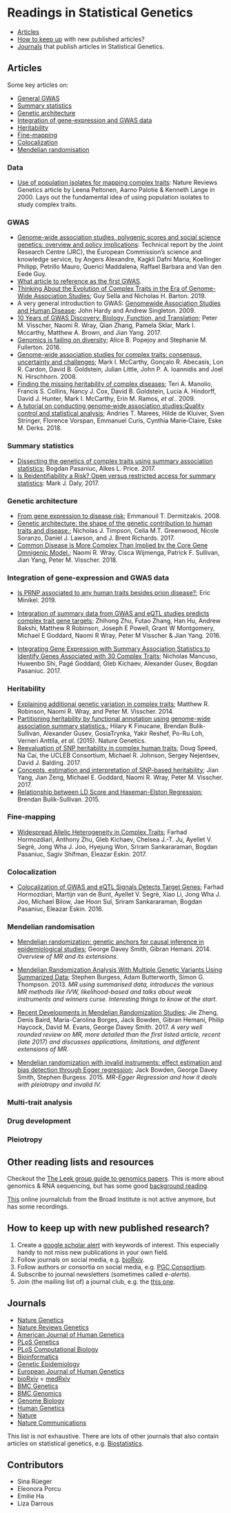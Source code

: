 
# Readings in Statistical Genetics

- [Articles](#articles)
- [How to keep up](#keep) with new published articles?
- [Journals](#journals) that publish articles in Statistical Genetics.

## Articles

Some key articles on: 

- [General GWAS](#gwas)
- [Summary statistics](#summary-statistics)
- [Genetic architecture](#genetic-architecture)
- [Integration of gene-expression and GWAS data]()
- [Heritability]()
- [Fine-mapping]()
- [Colocalization]()
- [Mendelian randomisation]()

### Data

- [Use of population isolates for mapping complex traits](https://www.nature.com/articles/35042049): Nature Reviews Genetics article by Leena Peltonen, Aarno Palotie & Kenneth Lange in 2000. Lays out the fundamental idea of using population isolates to study complex traits. 

### GWAS
- [Genome-wide association studies, polygenic scores and social science genetics: overview and policy implications](dx.doi.org/10.2760/948992): Technical report by the Joint Research Centre (JRC), the European Commission’s science and knowledge service, by Angers Alexandre, Kagkli Dafni Maria, Koellinger Philipp, Petrillo Mauro, Querici Maddalena, Raffael Barbara and Van den Eede Guy. 
- [What article to reference as the first GWAS](https://twitter.com/ceclindgren/status/1175427007276097538).
- [Thinking About the Evolution of Complex Traits in the Era of Genome-Wide Association Studies](https://www.annualreviews.org/doi/10.1146/annurev-genom-083115-022316); Guy Sella and Nicholas H. Barton. 2019.
- A very general introduction to GWAS: [Genomewide Association Studies and Human Disease](https://www.ncbi.nlm.nih.gov/pmc/articles/PMC3422859/); John Hardy and Andrew Singleton. 2009.
- [10 Years of GWAS Discovery: Biology, Function, and Translation](https://www.ncbi.nlm.nih.gov/pubmed/28686856); Peter M. Visscher, Naomi R. Wray, Qian Zhang, Pamela Sklar, Mark I. Mccarthy, Matthew A. Brown, and Jian Yang. 2017.
- [Genomics is failing on diversity](https://www.nature.com/news/genomics-is-failing-on-diversity-1.20759); Alice B. Popejoy and Stephanie M. Fullerton. 2016.
- [Genome-wide association studies for complex traits: consensus, uncertainty and challenges](https://www.ncbi.nlm.nih.gov/pubmed/18398418); Mark I. McCarthy, Gonçalo R. Abecasis, Lon R. Cardon, David B. Goldstein,
Julian Little, John P. A. Ioannidis and Joel N. Hirschhorn. 2008.
- [Finding the missing heritability of complex diseases](https://www.ncbi.nlm.nih.gov/pubmed/19812666); Teri A. Manolio, Francis S. Collins, Nancy J. Cox, David B. Goldstein, Lucia A. Hindorff, David J. Hunter,
Mark I. McCarthy, Erin M. Ramos, *et al.*. 2009.
- [A tutorial on conducting genome‐wide association studies:Quality control and statistical analysis](https://www.ncbi.nlm.nih.gov/pmc/articles/PMC6001694/pdf/MPR-27-na.pdf); Andries T. Marees, Hilde de Kluiver, Sven Stringer, Florence Vorspan, Emmanuel Curis, Cynthia Marie‐Claire, Eske M. Derks. 2018. 

### Summary statistics

- [Dissecting the genetics of complex traits using summary association statistics](https://www.ncbi.nlm.nih.gov/pubmed/27840428); Bogdan Pasaniuc, Alkes L. Price. 2017. 
- [Is Reidentifiability a Risk? Open versus restricted access for summary statistics](https://medium.com/@mjdaly?p=ae62a691a7cc): Mark J. Daly, 2017.




### Genetic architecture

- [From gene expression to disease risk](https://www.ncbi.nlm.nih.gov/pubmed/18443581); Emmanouil T. Dermitzakis. 2008.
- [Genetic architecture: the shape of the genetic contribution to human traits and disease.](https://www.ncbi.nlm.nih.gov/pubmed/29225335); Nicholas J. Timpson, Celia M.T. Greenwood, Nicole Soranzo, Daniel J. Lawson, and J. Brent Richards. 2017.
- [Common Disease Is More Complex Than Implied by the Core Gene Omnigenic Model.](https://www.ncbi.nlm.nih.gov/pubmed/29906445); Naomi R. Wray, Cisca Wijmenga, Patrick F. Sullivan, Jian Yang, Peter M. Visscher. 2018.

### Integration of gene-expression and GWAS data 

- [Is PRNP associated to any human traits besides prion disease?](http://www.cureffi.org/2019/12/04/prnp-gwas-other-traits/); Eric Minikel. 2019.

- [Integration of summary data from GWAS and eQTL studies predicts complex trait gene targets](https://www.nature.com/articles/ng.3538); Zhihong Zhu, Futao Zhang, Han Hu, Andrew Bakshi, Matthew R Robinson, Joseph E Powell, Grant W Montgomery, Michael E Goddard, Naomi R Wray, Peter M Visscher & Jian Yang. 2016.
- [Integrating Gene Expression with Summary Association Statistics to Identify Genes Associated with 30 Complex Traits](https://www.cell.com/ajhg/fulltext/S0002-9297(17)30032-0); Nicholas Mancuso, Huwenbo Shi, Pagé Goddard, Gleb Kichaev, Alexander Gusev, Bogdan Pasaniuc. 2017. 

### Heritability

- [Explaining additional genetic variation in complex traits](https://www.ncbi.nlm.nih.gov/pubmed/24629526); Matthew R. Robinson, Naomi R. Wray, and Peter M. Visscher. 2014.
- [Partitioning heritability by functional annotation using genome-wide association summary statistics.](https://www.ncbi.nlm.nih.gov/pubmed/26414678); Hilary K Finucane, Brendan Bulik-Sullivan, Alexander Gusev, GosiaTrynka, Yakir Reshef, Po-Ru Loh, Verneri Anttila, *et al.* (2015). Nature Genetics. 
- [Reevaluation of SNP heritability in complex human traits](https://www.ncbi.nlm.nih.gov/pubmed/28530675); Doug Speed, Na Cai, the UCLEB Consortium, Michael R. Johnson, Sergey Nejentsev, David J. Balding. 2017.
- [Concepts, estimation and interpretation of SNP-based heritability](https://www.ncbi.nlm.nih.gov/pubmed/28854176); Jian Yang, Jian Zeng, Michael E. Goddard, Naomi R. Wray, Peter M. Visscher. 2017.
- [Relationship between LD Score and Haseman-Elston Regression](https://www.biorxiv.org/content/early/2015/04/20/018283); Brendan Bulik-Sullivan. 2015.

### Fine-mapping

- [Widespread Allelic Heterogeneity in Complex Traits](https://www.ncbi.nlm.nih.gov/pubmed/28475861); Farhad Hormozdiari, Anthony Zhu, Gleb Kichaev, Chelsea J.-T. Ju, Ayellet V. Segrè, Jong Wha J. Joo, Hyejung Won, Sriram Sankararaman, Bogdan Pasaniuc, Sagiv Shifman, Eleazar Eskin. 2017.

### Colocalization

- [Colocalization of GWAS and eQTL Signals Detects Target Genes](https://www.cell.com/ajhg/fulltext/S0002-9297(16)30439-6); Farhad Hormozdiari, Martijn van de Bunt, Ayellet V. Segrè, Xiao Li, Jong Wha J. Joo, Michael Bilow, Jae Hoon Sul, Sriram Sankararaman, Bogdan Pasaniuc, Eleazar Eskin. 2016.
 
### Mendelian randomisation

- [Mendelian randomization: genetic anchors for causal inference in epidemiological studies](https://doi.org/10.1093/hmg/ddu328); George Davey Smith, Gibran Hemani. 2014. *Overview of MR and its extensions.*

- [Mendelian Randomization Analysis With Multiple Genetic Variants Using Summarized Data](https://doi.org/10.1002/gepi.21758); Stephen Burgess, Adam Butterworth, Simon G. Thompson. 2013. *MR using summarised data, introduces the various MR methods like IVW, likelihood-based and talks about weak instruments and winners curse. Interesting things to know at the start.*

- [Recent Developments in Mendelian Randomization Studies](https://doi.org/10.1007/s40471-017-0128-6); Jie Zheng, Denis Baird, Maria-Carolina Borges, Jack Bowden, Gibran Hemani, Philip Haycock, David M. Evans, George Davey Smith. 2017. *A very well rounded review on MR, more detailed than the first listed article, recent (late 2017) and discusses applications, limitations, and different extensions of MR.*

- [Mendelian randomization with invalid instruments: effect estimation and bias detection through Egger regression](https://doi.org/10.1093/ije/dyv080); Jack Bowden, George Davey Smith, Stephen Burgess. 2015. *MR-Egger Regression and how it deals with pleiotropy and invalid IV.*

### Multi-trait analysis

### Drug development

### Pleiotropy

## Other reading lists and resources

Checkout the [The Leek group guide to genomics papers](https://github.com/jtleek/genomicspapers). This is more about genomics & RNA sequencing, but has some good [background reading](https://github.com/jtleek/genomicspapers#background-on-genomics).

[This](https://sites.google.com/broadinstitute.com/onlinejournalclub) online journalclub from the Broad Institute is not active anymore, but has some recordings.

## How to keep up with new published research?<a name="keep"></a>

1. Create a [google scholar alert](https://scholar.google.com/scholar_alerts?view_op=list_alerts&hl=en) with keywords of interest. This especially handy to not miss new publications in your own field.
2. Follow journals on social media, e.g. [bioRxiv](https://twitter.com/biorxivpreprint). 
3. Follow authors or consortia on social media, e.g. [PGC Consortium](https://twitter.com/PGCgenetics). 
4. Subscribe to journal newsletters (sometimes called *e-alerts*). 
5. Join (the mailing list of) a journal club, e.g. the [this one](https://cnsgenomics.com/content/journal-club).

## Journals<a name="journals"></a>

- [Nature Genetics](https://www.nature.com/ng/)
- [Nature Reviews Genetics](https://www.nature.com/nrg/)
- [American Journal of Human Genetics](https://www.cell.com/ajhg/home)
- [PLoS Genetics](http://journals.plos.org/plosgenetics/)
- [PLoS Computational Biology](http://journals.plos.org/ploscompbiol/)
- [Bioinformatics](https://academic.oup.com/bioinformatics)
- [Genetic Epidemiology](https://onlinelibrary.wiley.com/journal/10982272)
- [European Journal of Human Genetics](https://www.nature.com/ejhg/)
- [bioRxiv](https://www.biorxiv.org/)
= [medRxiv](https://www.medrxiv.org/)
- [BMC Genetics](https://bmcgenet.biomedcentral.com/)
- [BMC Genomics](https://bmcgenomics.biomedcentral.com/)
- [Genome Biology](https://genomebiology.biomedcentral.com/)
- [Human Genetics](https://link.springer.com/journal/439)
- [Nature](https://www.nature.com/nature/)
- [Nature Communications](https://www.nature.com/ncomms/)

This list is not exhaustive. There are lots of other journals that also contain articles on statistical genetics, e.g. [Biostatistics](https://academic.oup.com/biostatistics).  

## Contributors

- Sina Rüeger
- Eleonora Porcu
- Emilie Ha
- Liza Darrous

